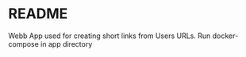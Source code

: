 # README

Webb App used for creating short links from Users URLs.
Run docker-compose in app directory
